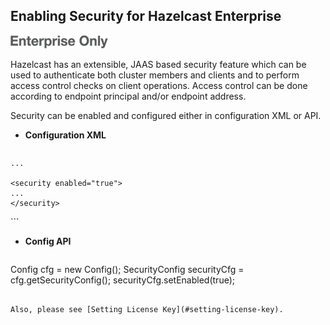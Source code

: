 

## Enabling Security for Hazelcast Enterprise

![](images/enterprise-onlycopy.jpg)



Hazelcast has an extensible, JAAS based security feature which can be used to authenticate both cluster members and clients and to perform access control checks on client operations. Access control can be done according to endpoint principal and/or endpoint address. 

Security can be enabled and configured either in configuration XML or API.

-	**Configuration XML**

	```xml
<hazelcast xsi:schemaLocation="http://www.hazelcast.com/schema/config
    http://www.hazelcast.com/schema/config/hazelcast-config-3.1.xsd"
    xmlns="http://www.hazelcast.com/schema/config"
    xmlns:xsi="http://www.w3.org/2001/XMLSchema-instance">
    
    ...
    
    <security enabled="true">
    ...
    </security>
</hazelcast>
```

-	**Config API**

	```java
Config cfg = new Config();
SecurityConfig securityCfg = cfg.getSecurityConfig();
securityCfg.setEnabled(true);
```

Also, please see [Setting License Key](#setting-license-key).

